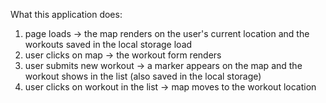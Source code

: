 What this application does:

1. page loads -> the map renders on the user's current location and the workouts saved in the local storage load
2. user clicks on map -> the workout form renders
3. user submits new workout -> a marker appears on the map and the workout shows in the list (also saved in the local storage)
4. user clicks on workout in the list -> map moves to the workout location
